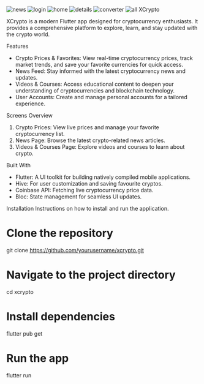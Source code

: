 ![news](https://github.com/user-attachments/assets/c2cada21-499e-423f-90ec-0ec473f06c7a)
![login](https://github.com/user-attachments/assets/cb6583f2-783c-4f4c-bb36-12c96e8ad962)
![home](https://github.com/user-attachments/assets/d360800d-90d5-450f-8872-477abca4bfb0)
![details](https://github.com/user-attachments/assets/d9bb8df2-7192-4445-b93e-216702df9375)
![converter](https://github.com/user-attachments/assets/75d68c8c-2432-4781-9652-4014c14e04be)
![all](https://github.com/user-attachments/assets/d989104b-28fb-4d21-b17f-943442c73b8b)
XCrypto

XCrypto is a modern Flutter app designed for cryptocurrency enthusiasts. It provides a comprehensive platform to explore, learn, and stay updated with the crypto world.

Features
- Crypto Prices & Favorites: View real-time cryptocurrency prices, track market trends, and save your favorite currencies for quick access.
- News Feed: Stay informed with the latest cryptocurrency news and updates.
- Videos & Courses: Access educational content to deepen your understanding of cryptocurrencies and blockchain technology.
- User Accounts: Create and manage personal accounts for a tailored experience.

Screens Overview
1. Crypto Prices: View live prices and manage your favorite cryptocurrency list.
2. News Page: Browse the latest crypto-related news articles.
3. Videos & Courses Page: Explore videos and courses to learn about crypto.

Built With
- Flutter: A UI toolkit for building natively compiled mobile applications.
- Hive: For user customization and saving favourite cryptos.
- Coinbase API: Fetching live cryptocurrency price data.
- Bloc: State management for seamless UI updates.

Installation
Instructions on how to install and run the application.
# Clone the repository
git clone https://github.com/yourusername/xcrypto.git

# Navigate to the project directory
cd xcrypto

# Install dependencies
flutter pub get

# Run the app
flutter run


